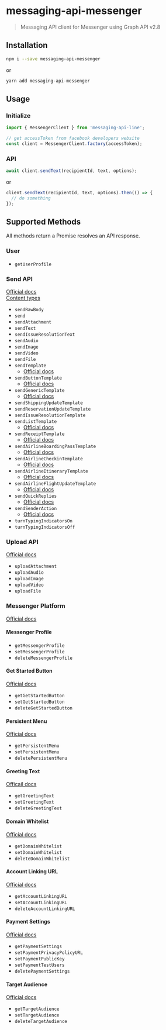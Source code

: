 # messaging-api-messenger

> Messaging API client for Messenger using Graph API v2.8

## Installation

```sh
npm i --save messaging-api-messenger
```
or
```sh
yarn add messaging-api-messenger
```

## Usage

### Initialize

```js
import { MessengerClient } from 'messaging-api-line';

// get accessToken from facebook developers website
const client = MessengerClient.factory(accessToken);
```

### API

```js
await client.sendText(recipientId, text, options);
```

or

```js
client.sendText(recipientId, text, options).then(() => {
  // do something
});
```

## Supported Methods

All methods return a Promise resolves an API response.

### User

- `getUserProfile`

### Send API

[Official docs](https://developers.facebook.com/docs/messenger-platform/send-api-reference)  
[Content types](https://developers.facebook.com/docs/messenger-platform/send-api-reference/contenttypes)

- `sendRawBody`
- `send`
- `sendAttachment`
- `sendText`
- `sendIssueResolutionText`
- `sendAudio`
- `sendImage`
- `sendVideo`
- `sendFile`
- `sendTemplate`
  - [Official docs](https://developers.facebook.com/docs/messenger-platform/send-api-reference/templates)
- `sendButtonTemplate`
  - [Official docs](https://developers.facebook.com/docs/messenger-platform/send-api-reference/button-template)
- `sendGenericTemplate`
  - [Official docs](https://developers.facebook.com/docs/messenger-platform/send-api-reference/generic-template)
- `sendShippingUpdateTemplate`
- `sendReservationUpdateTemplate`
- `sendIssueResolutionTemplate`
- `sendListTemplate`
  - [Official docs](https://developers.facebook.com/docs/messenger-platform/send-api-reference/list-template)
- `sendReceiptTemplate`
  - [Official docs](https://developers.facebook.com/docs/messenger-platform/send-api-reference/receipt-template)
- `sendAirlineBoardingPassTemplate`
  - [Official docs](https://developers.facebook.com/docs/messenger-platform/send-api-reference/airline-boardingpass-template)
- `sendAirlineCheckinTemplate`
  - [Official docs](https://developers.facebook.com/docs/messenger-platform/send-api-reference/airline-checkin-template)
- `sendAirlineItineraryTemplate`
  - [Official docs](https://developers.facebook.com/docs/messenger-platform/send-api-reference/airline-itinerary-template)
- `sendAirlineFlightUpdateTemplate`
  - [Official docs](https://developers.facebook.com/docs/messenger-platform/send-api-reference/airline-update-template)
- `sendQuickReplies`
  - [Official docs](https://developers.facebook.com/docs/messenger-platform/send-api-reference/quick-replies)
- `sendSenderAction`
  - [Official docs](https://developers.facebook.com/docs/messenger-platform/send-api-reference/sender-actions)
- `turnTypingIndicatorsOn`
- `turnTypingIndicatorsOff`

### Upload API

[Official docs](https://developers.facebook.com/docs/messenger-platform/send-api-reference/attachment-upload/v2.8)

- `uploadAttachment`
- `uploadAudio`
- `uploadImage`
- `uploadVideo`
- `uploadFile`

### Messenger Platform

[Official docs](https://developers.facebook.com/docs/messenger-platform/messenger-profile)

#### Messenger Profile

- `getMessengerProfile`
- `setMessengerProfile`
- `deleteMessengerProfile`

#### Get Started Button

[Official docs](https://developers.facebook.com/docs/messenger-platform/messenger-profile/get-started-button)

- `getGetStartedButton`
- `setGetStartedButton`
- `deleteGetStartedButton`

#### Persistent Menu

[Official docs](https://developers.facebook.com/docs/messenger-platform/messenger-profile/persistent-menu)

- `getPersistentMenu`
- `setPersistentMenu`
- `deletePersistentMenu`

#### Greeting Text

[Officail docs](https://developers.facebook.com/docs/messenger-platform/messenger-profile/greeting-text)

- `getGreetingText`
- `setGreetingText`
- `deleteGreetingText`

#### Domain Whitelist

[Official docs](https://developers.facebook.com/docs/messenger-platform/messenger-profile/domain-whitelisting)

- `getDomainWhitelist`
- `setDomainWhitelist`
- `deleteDomainWhitelist`

#### Account Linking URL

[Official docs](https://developers.facebook.com/docs/messenger-platform/messenger-profile/account-linking-url)

- `getAccountLinkingURL`
- `setAccountLinkingURL`
- `deleteAccountLinkingURL`

#### Payment Settings

[Official docs](https://developers.facebook.com/docs/messenger-platform/messenger-profile/payment-settings)

- `getPaymentSettings`
- `setPaymentPrivacyPolicyURL`
- `setPaymentPublicKey`
- `setPaymentTestUsers`
- `deletePaymentSettings`

#### Target Audience

[Official docs](https://developers.facebook.com/docs/messenger-platform/messenger-profile/target-audience)

- `getTargetAudience`
- `setTargetAudience`
- `deleteTargetAudience`
